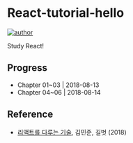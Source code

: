 # React-tutorial-hello
[![author](https://img.shields.io/badge/author-greatfarmer-f28da5.svg)](https://github.com/greatfarmer)

Study React!

## Progress
- Chapter 01~03 | 2018-08-13
- Chapter 04~06 | 2018-08-14

## Reference
- [리액트를 다루는 기술](http://www.gilbut.co.kr/book/bookView.aspx?bookcode=BN002044&page=1&TF=T), 김민준, 길벗 (2018)
